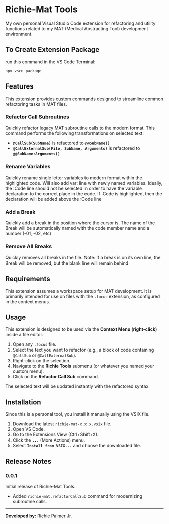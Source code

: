 # Richie-Mat Tools

My own personal Visual Studio Code extension for refactoring and utility functions related to my MAT (Medical Abstracting Tool) development environment.

## To Create Extension Package

run this command in the VS Code Terminal:

    npx vsce package

## Features

This extension provides custom commands designed to streamline common refactoring tasks in MAT files.

### Refactor Call Subroutines

Quickly refactor legacy MAT subroutine calls to the modern format. This command performs the following transformations on selected text:

* **`@CallSub(SubName)`** is refactored to **`@@SubName()`**
* **`@CallExternalSub(File, SubName, Arguments)`** is refactored to **`@@SubName:Arguments()`**

### Rename Variables
Quickly rename single letter variables to modern format within the highlighted code. Will also add var: line with newly named variables. Ideally, the :Code line should not be selected in order to have the variable declaration to the correct place in the code. If :Code is highlighted, then the declaration will be added above the :Code line

### Add a Break
Quickly add a break in the position where the cursor is. The name of the Break will be automatically named with the code member name and a number (-01, -02, etc)

### Remove All Breaks
Quickly removes all breaks in the file. Note: If a break is on its own line, the Break will be removed, but the blank line will remain behind

## Requirements

This extension assumes a workspace setup for MAT development. It is primarily intended for use on files with the `.focus` extension, as configured in the context menus.

## Usage

This extension is designed to be used via the **Context Menu (right-click)** inside a file editor.

1.  Open any `.focus` file.
2.  Select the text you want to refactor (e.g., a block of code containing `@CallSub` or `@CallExternalSub`).
3.  Right-click on the selection.
4.  Navigate to the **Richie Tools** submenu (or whatever you named your custom menu).
5.  Click on the **Refactor Call Sub** command.

The selected text will be updated instantly with the refactored syntax.

## Installation

Since this is a personal tool, you install it manually using the VSIX file.

1.  Download the latest `richie-mat-x.x.x.vsix` file.
2.  Open VS Code.
3.  Go to the Extensions View (Ctrl+Shift+X).
4.  Click the **`...`** (More Actions) menu.
5.  Select **`Install from VSIX...`** and choose the downloaded file.

## Release Notes

### 0.0.1

Initial release of Richie-Mat Tools.
* Added `richie-mat.refactorCallSub` command for modernizing subroutine calls.

---

**Developed by:** Richie Palmer Jr.